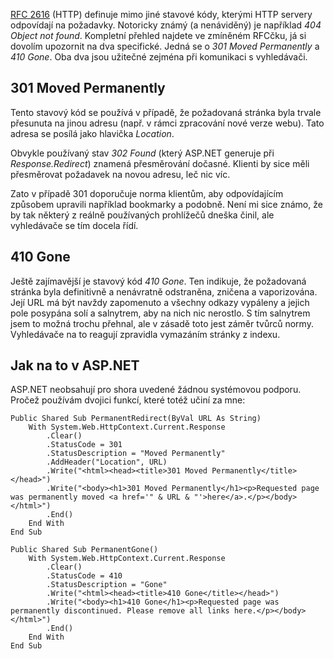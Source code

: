 <!-- dcterms:identifier = aspnetcz#38 -->
<!-- dcterms:title = Neznámé leč užitečné stavové kódy HTTP -->
<!-- dcterms:abstract = Stavové kódy 301 (Moved Permanently) a 410 (Gone) -->
<!-- np9:categoryId = 1 -->
<!-- x4w:category = IT -->
<!-- np9:authorId = 1 -->
<!-- np9:authorEmail = michal.valasek@altairis.cz -->
<!-- dcterms:creator = Michal Altair Valášek -->
<!-- dcterms:created = 2005-06-07T23:44:56.427+02:00 -->
<!-- dcterms:date = 2005-06-07T23:44:56.427+02:00 -->

[RFC 2616](http://www.w3.org/Protocols/rfc2616/rfc2616-sec10.html) (HTTP) definuje mimo jiné stavové kódy, kterými HTTP servery odpovídají na požadavky. Notoricky známý (a nenáviděný) je například *404 Object not found*. Kompletní přehled najdete ve zmíněném RFCčku, já si dovolím upozornit na dva specifické. Jedná se o *301 Moved Permanently* a *410 Gone*. Oba dva jsou užitečné zejména při komunikaci s vyhledávači.

## 301 Moved Permanently

Tento stavový kód se používá v případě, že požadovaná stránka byla trvale přesunuta na jinou adresu (např. v rámci zpracování nové verze webu). Tato adresa se posílá jako hlavička *Location*. 

Obvykle používaný stav *302 Found* (který ASP.NET generuje při *Response.Redirect*) znamená přesměrování dočasné. Klienti by sice měli přesměrovat požadavek na novou adresu, leč nic víc.

Zato v případě 301 doporučuje norma klientům, aby odpovídajícím způsobem upravili například bookmarky a podobně. Není mi sice známo, že by tak některý z reálně používaných prohlížečů dneška činil, ale vyhledávače se tím docela řídí.

## 410 Gone

Ještě zajímavější je stavový kód *410 Gone*. Ten indikuje, že požadovaná stránka byla definitivně a nenávratně odstraněna, zničena a vaporizována. Její URL má být navždy zapomenuto a všechny odkazy vypáleny a jejich pole posypána solí a salnytrem, aby na nich nic nerostlo. S tím salnytrem jsem to možná trochu přehnal, ale v zásadě toto jest záměr tvůrců normy. Vyhledávače na to reagují zpravidla vymazáním stránky z indexu.

## Jak na to v ASP.NET

ASP.NET neobsahují pro shora uvedené žádnou systémovou podporu. Pročež používám dvojici funkcí, které totéž učiní za mne:

    Public Shared Sub PermanentRedirect(ByVal URL As String)
        With System.Web.HttpContext.Current.Response
            .Clear()
            .StatusCode = 301
            .StatusDescription = "Moved Permanently"
            .AddHeader("Location", URL)
            .Write("<html><head><title>301 Moved Permanently</title></head>")
            .Write("<body><h1>301 Moved Permanently</h1><p>Requested page was permanently moved <a href='" & URL & "'>here</a>.</p></body></html>")
            .End()
        End With
    End Sub

    Public Shared Sub PermanentGone()
        With System.Web.HttpContext.Current.Response
            .Clear()
            .StatusCode = 410
            .StatusDescription = "Gone"
            .Write("<html><head><title>410 Gone</title></head>")
            .Write("<body><h1>410 Gone</h1><p>Requested page was permanently discontinued. Please remove all links here.</p></body></html>")
            .End()
        End With
    End Sub